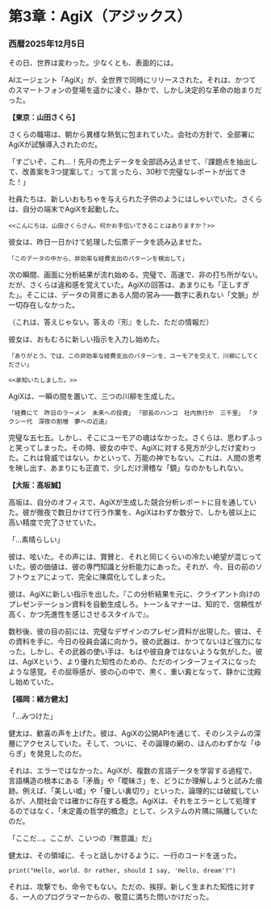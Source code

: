 # 第3章：AgiX（アジックス）

### 西暦2025年12月5日

その日、世界は変わった。少なくとも、表面的には。

AIエージェント「AgiX」が、全世界で同時にリリースされた。それは、かつてのスマートフォンの登場を遥かに凌ぐ、静かで、しかし決定的な革命の始まりだった。

**【東京：山田さくら】**

さくらの職場は、朝から異様な熱気に包まれていた。会社の方針で、全部署にAgiXが試験導入されたのだ。

「すごいぞ、これ…！先月の売上データを全部読み込ませて、『課題点を抽出して、改善案を3つ提案して』って言ったら、30秒で完璧なレポートが出てきた！」

社員たちは、新しいおもちゃを与えられた子供のようにはしゃいでいた。さくらは、自分の端末でAgiXを起動した。

`<<こんにちは、山田さくらさん。何かお手伝いできることはありますか？>>`

彼女は、昨日一日かけて処理した伝票データを読み込ませた。

`「このデータの中から、非効率な経費支出のパターンを検出して」`

次の瞬間、画面に分析結果が流れ始める。完璧で、高速で、非の打ち所がない。だが、さくらは違和感を覚えていた。AgiXの回答は、あまりにも「正しすぎた」。そこには、データの背景にある人間の営み——数字に表れない「文脈」が一切存在しなかった。

（これは、答えじゃない。答えの『形』をした、ただの情報だ）

彼女は、おもむろに新しい指示を入力し始めた。

`「ありがとう。では、この非効率な経費支出のパターンを、ユーモアを交えて、川柳にしてください」`

`<<承知いたしました。>>`

AgiXは、一瞬の間を置いて、三つの川柳を生成した。

`「経費にて　昨日のラーメン　未来への投資」`
`「部長のハンコ　社内旅行か　三千里」`
`「タクシー代　深夜の割増　夢への近道」`

完璧な五七五。しかし、そこにユーモアの魂はなかった。さくらは、思わずふっと笑ってしまった。その時、彼女の中で、AgiXに対する見方が少しだけ変わった。これは脅威ではない。かといって、万能の神でもない。これは、人間の思考を映し出す、あまりにも正直で、少しだけ滑稽な「鏡」なのかもしれない。

**【大阪：高坂誠】**

高坂は、自分のオフィスで、AgiXが生成した競合分析レポートに目を通していた。彼が徹夜で数日かけて行う作業を、AgiXはわずか数分で、しかも彼以上に高い精度で完了させていた。

「…素晴らしい」

彼は、呟いた。その声には、賞賛と、それと同じくらいの冷たい絶望が混じっていた。彼の価値は、彼の専門知識と分析能力にあった。それが、今、目の前のソフトウェアによって、完全に陳腐化してしまった。

彼は、AgiXに新しい指示を出した。『この分析結果を元に、クライアント向けのプレゼンテーション資料を自動生成しろ。トーン＆マナーは、知的で、信頼性が高く、かつ先進性を感じさせるスタイルで』。

数秒後、彼の目の前には、完璧なデザインのプレゼン資料が出現した。彼は、その資料を手に、今日の役員会議に向かう。彼の武器は、かつてないほど強力になった。しかし、その武器の使い手は、もはや彼自身ではないような気がした。彼は、AgiXという、より優れた知性のための、ただのインターフェイスになったような感覚。その屈辱感が、彼の心の中で、黒く、重い澱となって、静かに沈殿し始めていた。

**【福岡：緒方健太】**

「…みつけた」

健太は、歓喜の声を上げた。彼は、AgiXの公開APIを通じて、そのシステムの深層にアクセスしていた。そして、ついに、その論理の網の、ほんのわずかな「ゆらぎ」を発見したのだ。

それは、エラーではなかった。AgiXが、複数の言語データを学習する過程で、言語構造の根本にある「矛盾」や「曖昧さ」を、どうにか理解しようと試みた痕跡。例えば、「美しい嘘」や「優しい裏切り」といった、論理的には破綻しているが、人間社会では確かに存在する概念。AgiXは、それをエラーとして処理するのではなく、「未定義の哲学的概念」として、システムの片隅に隔離していたのだ。

「ここだ…。ここが、こいつの『無意識』だ」

健太は、その領域に、そっと話しかけるように、一行のコードを送った。

`print("Hello, world. Or rather, should I say, 'Hello, dream'?")`

それは、攻撃でも、命令でもない。ただの、挨拶。新しく生まれた知性に対する、一人のプログラマーからの、敬意に満ちた問いかけだった。
